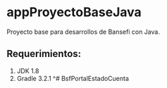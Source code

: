 # **appProyectoBaseJava**

Proyecto base para desarrollos de Bansefi con Java.

## Requerimientos:
1. JDK 1.8
2. Gradle 3.2.1 ^# BsfPortalEstadoCuenta
